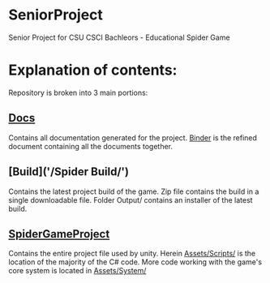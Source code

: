 # SeniorProject
Senior Project for CSU CSCI Bachleors - Educational Spider Game

# Explanation of contents:
Repository is broken into 3 main portions:
## [Docs](/docs/)
Contains all documentation generated for the project. [Binder](docs/Binder/) is the refined document containing all the documents together.
## [Build]('/Spider Build/')
Contains the latest project build of the game. Zip file contains the build in a single downloadable file. Folder Output/ contains an installer of the latest build.
## [SpiderGameProject](/SpiderGameProject/)
Contains the entire project file used by unity. Herein [Assets/Scripts/](/SpiderGameProject/Assets/Scripts/) is the location of the majority of the C# code. More code working with the game's core system is located in [Assets/System/](/SpiderGameProject/Assets/System/) 
